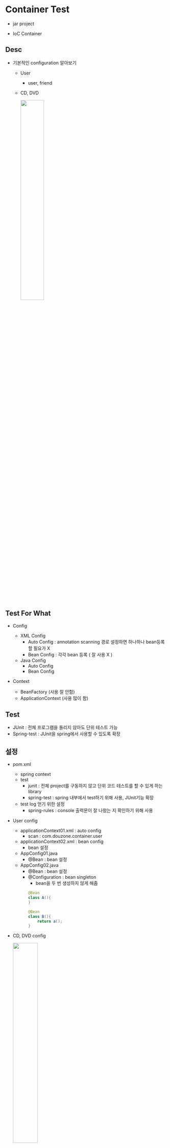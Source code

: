 # Container Test

* jar project

* IoC Container

## Desc

* 기본적인 configuration 알아보기
	* User
		* user, friend
	* CD, DVD
	
		<img src="https://user-images.githubusercontent.com/52481037/122005131-392c9400-cdf0-11eb-9ddd-560feedbfbd7.jpg" width="40%" />

## Test For What

* Config
	* XML Config
		* Auto Config : annotation scanning 경로 설정하면 하나하나 bean등록할 필요가 X
		* Bean Config : 각각 bean 등록 ( 잘 사용 X ) 
	* Java Config
		* Auto Config
		* Bean Config
		
* Context
	* BeanFactory (사용 잘 안함)
	* ApplicationContext (사용 많이 함)
	
## Test

* JUnit : 전체 프로그램을 돌리지 않아도 단위 테스트 가능
* Spring-test : JUnit을 spring에서 사용할 수 있도록 확장

## 설정

* pom.xml
	* spring context
	* test
		* junit : 전체 project를 구동하지 않고 단위 코드 테스트를 할 수 있게 하는 library
		* spring-test : spring 내부에서 test하기 위해 사용, JUnit기능 확장
	* test log 얻기 위한 설정
		* spring-rules : console 출력문이 잘 나왔는 지 확인하기 위해 사용
* User config
	* applicationContext01.xml : auto config
		* scan : com.douzone.container.user
	* applicationContext02.xml : bean config
		* bean 설정
	* AppConfig01.java
		* @Bean  : bean 설정
	* AppConfig02.java
		* @Bean  : bean 설정
		* @Configuration : bean singleton
			* bean을 두 번 생성하지 않게 해줌
			```java
			@Bean
			class A(){
			}
			
			@Bean
			class B(){
				return a();
			}
			```
* CD, DVD config

	<img src="https://user-images.githubusercontent.com/52481037/122006753-2c10a480-cdf2-11eb-8f2f-172ac4cdbe32.jpg" width="40%"/>
	
	* CDPlayerConfig.java
		* auto scanning 설정 
	* CDPlayerConfig.xml
		* auto Scanning 설정 : com.douzone.container.soundsystem
	* DVDPlayerConfig.java
		* explicit config (bean 설정)
	* DVDPlayerConfig.xml
		* explicit config

## USER description

* eclipse
	* src/main/java
		* com.douzone.container.user
			* User.java
			* Friend.java
		* com.douzone.container.config.user 
			* AppConfig.java - java 설정
	* src/main/resources/
		* com.douzone.container.config.user
			* applicationContext.xml - xml 설정
		* com.douzone.container.config.user.test : 이러한 식으로 main밑에 test있는 것은 좋지 않음
			* AppConfigTest.java (java config test)
			* XmlConfigTest.java (xml config test)
	* src/test/java - JUnit
		* com.douzone.container.user (java 및 xml 설정한 것 test)
			* AppConfigTest.java
			* XmlConfigTest.java
		
--> compile (jar)

	com.douzone.container.config.user
		|--- AppConfig.class (compile : java->class)
		|--- applicationContext.xml
	com.douzone.container.user
		|--- User.class
		|--- Friend.class
		|--- XmlConfigTest.class
		|--- appConfigTest.class
	

